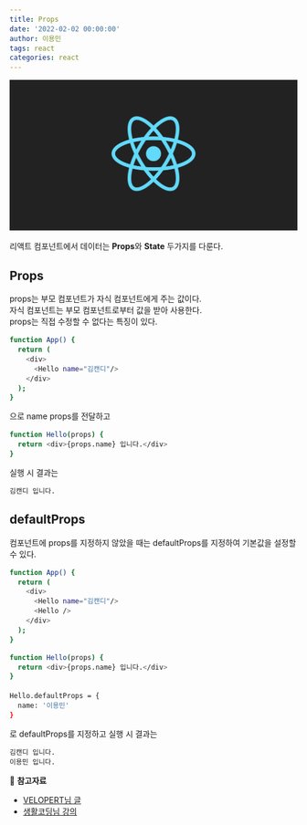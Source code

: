 ```yaml
---
title: Props
date: '2022-02-02 00:00:00'
author: 이용민
tags: react 
categories: react
---
```


![react-logo.png](react-logo.png)

리액트 컴포넌트에서 데이터는 **Props**와 **State** 두가지를 다룬다.

## Props
props는 부모 컴포넌트가 자식 컴포넌트에게 주는 값이다.   
자식 컴포넌트는 부모 컴포넌트로부터 값을 받아 사용한다.   
props는 직접 수정할 수 없다는 특징이 있다.

```bash
function App() {
  return (
    <div>
      <Hello name="김캔디"/>
    </div>
  );
}
```
으로 name props를 전달하고
```bash
function Hello(props) {
  return <div>{props.name} 입니다.</div>
}
```
실행 시 결과는 
```bash
김캔디 입니다.
```

## defaultProps
컴포넌트에 props를 지정하지 않았을 때는 defaultProps를 지정하여 기본값을 설정할 수 있다.

```bash
function App() {
  return (
    <div>
      <Hello name="김캔디"/>
      <Hello />
    </div>
  );
}
```
```bash
function Hello(props) {
  return <div>{props.name} 입니다.</div>
}

Hello.defaultProps = {
  name: '이용민'
}
```
로 defaultProps를 지정하고 실행 시 결과는
```bash
김캔디 입니다.
이용민 입니다.
```


📂 **참고자료** 
* [VELOPERT님 글](https://velopert.com/3621)
* [생활코딩님 강의](https://www.inflearn.com/course/react-%EC%83%9D%ED%99%9C%EC%BD%94%EB%94%A9/dashboard)